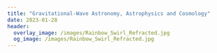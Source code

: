 ```yaml
---
title: "Gravitational-Wave Astronomy, Astrophysics and Cosmology"
date: 2023-01-28
header:
  overlay_image: /images/Rainbow_Swirl_Refracted.jpg
  og_image: /images/Rainbow_Swirl_Refracted.jpg
---
```


